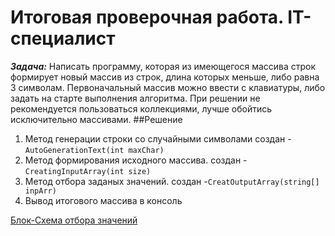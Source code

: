 # Итоговая проверочная работа. IT-специалист
__*Задача:*__ Написать программу, которая из имеющегося массива строк формирует новый массив из строк, 
длина которых меньше, либо равна 3 символам. Первоначальный массив можно ввести с клавиатуры, 
либо задать на старте выполнения алгоритма. 
При решении не рекомендуется пользоваться коллекциями, лучше обойтись исключительно массивами.
##Решение

1. Метод генерации строки со случайными символами 
создан - `AutoGenerationText(int maxChar)`
2. Метод формирования исходного массива.
создан -`CreatingInputArray(int size)`
3. Метод отбора заданых значений.
создан -`CreatOutputArray(string[] inpArr)`
4. Вывод итогового массива в консоль

[Блок-Схема отбора значений](BS.drawio.png)

